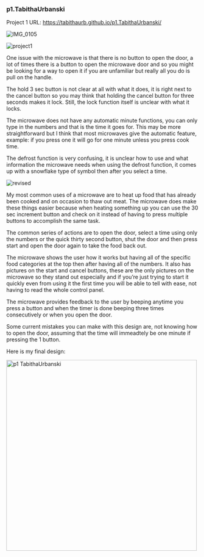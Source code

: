 ### p1.TabithaUrbanski

Project 1 URL: https://tabithaurb.github.io/p1.TabithaUrbanski/


![IMG_0105](https://user-images.githubusercontent.com/44306680/108808876-3d951e80-756d-11eb-8994-16c00597299b.JPG)

![project1](https://user-images.githubusercontent.com/44306680/108809380-56520400-756e-11eb-9d6e-787abdb0201e.jpg)

One issue with the microwave is that there is no button to open the door, a lot of times there is a button to open the microwave door and so you might be looking for a way to open it if you are unfamiliar but really all you do is pull on the handle. 

The hold 3 sec button is not clear at all with what it does, it is right next to the cancel button so you may think that holding the cancel button for three seconds makes it lock. Still, the lock function itself is unclear with what it locks. 

The microwave does not have any automatic minute functions, you can only type in the numbers and that is the time it goes for. This may be more straightforward but I think that most microwaves give the automatic feature, example: if you press one it will go for one minute unless you press cook time.

The defrost function is very confusing, it is unclear how to use and what information the microwave needs when using the defrost function, it comes up with a snowflake type of symbol then after you select a time. 


![revised](https://user-images.githubusercontent.com/44306680/108810837-9f578780-7571-11eb-92d7-de8d4bec3233.png)



My most common uses of a microwave are to heat up food that has already been cooked and on occasion to thaw out meat. The microwave does make these things easier because when heating something up you can use the 30 sec increment button and check on it instead of having to press multiple buttons to accomplish the same task. 

The common series of actions are to open the door, select a time using only the numbers or the quick thirty second button, shut the door and then press start and open the door again to take the food back out.

The microwave shows the user how it works but having all of the specific food categories at the top then after having all of the numbers. It also has pictures on the start and cancel buttons, these are the only pictures on the microwave so they stand out especially and if you’re just trying to start it quickly even from using it the first time you will be able to tell with ease, not having to read the whole control panel. 

The microwave provides feedback to the user by beeping anytime you press a button and when the timer is done beeping three times consecutively or when you open the door. 


Some current mistakes you can make with this design are, not knowing how to open the door, assuming that the time will immeadtely be one minute if pressing the 1 button. 



Here is my final design: 

<img width="500" alt="p1 TabithaUrbanski" src="https://user-images.githubusercontent.com/44306680/109401214-f7481280-7912-11eb-9a15-63550d906b37.png">

